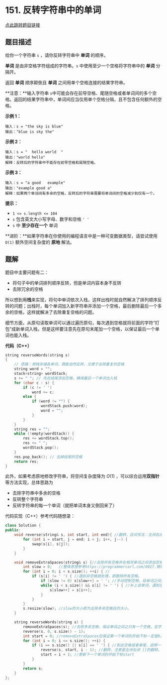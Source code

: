 # 151. 反转字符串中的单词

[点此跳转题目链接](https://leetcode.cn/problems/reverse-words-in-a-string/description/)

## 题目描述

给你一个字符串 `s` ，请你反转字符串中 **单词** 的顺序。

**单词** 是由非空格字符组成的字符串。`s` 中使用至少一个空格将字符串中的 **单词** 分隔开。

返回 **单词** 顺序颠倒且 **单词** 之间用单个空格连接的结果字符串。

**注意：**输入字符串 `s`中可能会存在前导空格、尾随空格或者单词间的多个空格。返回的结果字符串中，单词间应当仅用单个空格分隔，且不包含任何额外的空格。

 

**示例 1：**

```
输入：s = "the sky is blue"
输出："blue is sky the"
```

**示例 2：**

```
输入：s = "  hello world  "
输出："world hello"
解释：反转后的字符串中不能存在前导空格和尾随空格。
```

**示例 3：**

```
输入：s = "a good   example"
输出："example good a"
解释：如果两个单词间有多余的空格，反转后的字符串需要将单词间的空格减少到仅有一个。
```

 

**提示：**

- `1 <= s.length <= 104`
- `s` 包含英文大小写字母、数字和空格 `' '`
- `s` 中 **至少存在一个** 单词

 

**进阶：**如果字符串在你使用的编程语言中是一种可变数据类型，请尝试使用 `O(1)` 额外空间复杂度的 **原地** 解法。



## 题解

题目中主要问题有二：

- 将句子中的单词排列顺序反转，但是单词内容本身不反转
- 去除冗余的空格

所以想到用**栈**来实现，将句中单词依次入栈，这样出栈时就自然解决了排列顺序反转的问题；出栈时，每个单词加入新字符串并添加一个空格，最后删除最后一个多余的空格，这样就解决了去除重复空格的问题。

细节方面，从原句读取单词可以通过遍历原句，每次遇到空格就将前面的字符“打包”成新单词入栈，但是这样要注意先在原句末尾加一个空格，以保证最后一个单词也能入栈。

**代码（C++）**

```cpp
string reverseWords(string s)
{
    // 思路：用栈存储各单词，既能自然反转，又便于去除重复的空格
    string word = "";
    stack<string> wordStack;
    s += " "; // 先在结尾添加空格，确保最后一个单词也入栈
    for (char c : s) {
        if (c != ' ')
            word += c;
        else {
            if (word != "") {
                wordStack.push(word);
                word = "";
            }
        }
    }
    string res = "";
    while (!empty(wordStack)) {
        res += wordStack.top();
        res += " ";
        wordStack.pop();
    }
    res.pop_back(); // 去掉结尾的空格
    return res;
}
```

此外，如果考虑原地修改字符串，将空间复杂度降为 $O(1)$ ，可以综合运用**双指针**等方法实现，总体思路为

- 去除字符串中多余的空格
- 反转整个字符串
- 反转字符串的每一个单词（就把单词本身又倒回来了）

代码实现（C++）参考代码随想录：

```cpp
class Solution {
public:
    void reverse(string& s, int start, int end){ //翻转，区间写法：左闭右闭 []
        for (int i = start, j = end; i < j; i++, j--) {
            swap(s[i], s[j]);
        }
    }

    void removeExtraSpaces(string& s) {//去除所有空格并在相邻单词之间添加空格, 快慢指针。
        int slow = 0;   //整体思想参考https://programmercarl.com/0027.移除元素.html
        for (int i = 0; i < s.size(); ++i) { //
            if (s[i] != ' ') { //遇到非空格就处理，即删除所有空格。
                if (slow != 0) s[slow++] = ' '; //手动控制空格，给单词之间添加空格。slow != 0说明不是第一个单词，需要在单词前添加空格。
                while (i < s.size() && s[i] != ' ') { //补上该单词，遇到空格说明单词结束。
                    s[slow++] = s[i++];
                }
            }
        }
        s.resize(slow); //slow的大小即为去除多余空格后的大小。
    }

    string reverseWords(string s) {
        removeExtraSpaces(s); //去除多余空格，保证单词之间之只有一个空格，且字符串首尾没空格。
        reverse(s, 0, s.size() - 1);
        int start = 0; //removeExtraSpaces后保证第一个单词的开始下标一定是0。
        for (int i = 0; i <= s.size(); ++i) {
            if (i == s.size() || s[i] == ' ') { //到达空格或者串尾，说明一个单词结束。进行翻转。
                reverse(s, start, i - 1); //翻转，注意是左闭右闭 []的翻转。
                start = i + 1; //更新下一个单词的开始下标start
            }
        }
        return s;
    }
};

```

